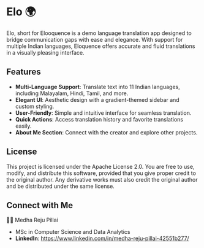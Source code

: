 # Elo 🌍

Elo, short for Elooquence is a demo language translation app designed to bridge communication gaps with ease and elegance. 
With support for multiple Indian languages, Eloquence offers accurate and fluid translations in a visually pleasing interface.

## Features
- **Multi-Language Support**: Translate text into 11 Indian languages, including Malayalam, Hindi, Tamil, and more.
- **Elegant UI**: Aesthetic design with a gradient-themed sidebar and custom styling.
- **User-Friendly**: Simple and intuitive interface for seamless translation.
- **Quick Actions**: Access translation history and favorite translations easily.
- **About Me Section**: Connect with the creator and explore other projects.

## License
This project is licensed under the Apache License 2.0. You are free to use, modify, and distribute this software, provided that you give proper credit to the original author. 
Any derivative works must also credit the original author and be distributed under the same license.

## Connect with Me
👩‍💻 Medha Reju Pillai
- MSc in Computer Science and Data Analytics
- **LinkedIn**: https://www.linkedin.com/in/medha-reju-pillai-42551b277/
